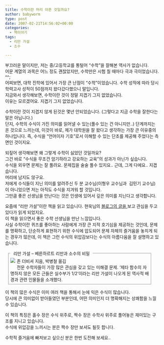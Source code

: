 ```yaml
---
title: 수학이란 머리 아픈 것일까요?
author: babyworm
type: post
date: 2007-02-21T14:56:02+00:00
categories:
  - 책이야기
tags:
  - 리만 가설
  - 소수

---
```

부끄러운 말이지만, 저는 중/고등학교를 통털어 &#8220;수학&#8221;을 잘해본 역사가 없습니다.  
어문 계열의 과목은 어느 정도 괜찮았지만, 수학만은 시험 칠 때마다 극과 극이었습니다. ^^;  
어찌보면, 대학 진학에 있어서 가장 큰 난점이 &#8220;수학&#8221;이었습니다. 수학 성적에 따라 당시 학력고사 성적이 50점까지 왔다갔다했으니 말입니다.  
지금와서 생각해보면, 수학이란 것이 정말 지겹기 그지 없었습니다.  
이유는 모르겠어요. 지겹기 그지 없었습니다. 

수학이란 것이 지겹지 않게 된것은 몇년 안되었습니다. (그렇다고 지금 수학을 잘한다는 말은 아닙니다.)  
단지, 수학의 수식이 가진 의미를 읽어낼 수 있는(풀수 있는 건 아니지만..) 단계까지는 온 것으로 느끼는데, 이것이 바로, 제가 대학원을 잘 왔다고 생각하는 가장 큰 이유중의 하나입니다. 즉, 수식을 &#8220;언어이자 기호&#8221;로서 이해할 수 있는 단초를 제공해 주었다는 측면인 것이지요. 

되짚어 생각해보면 왜 그렇게 수학이 싫었던 것일까요?  
그건 바로 &#8220;수식을 무조건 암기하라고 강요하는 교육&#8221;의 성과가 아닌가 싶습니다.  
수식을 외우면 문제는 잘 풀려요. 문제집을 술술 풀수 있지요.. 근데, 그게 다에요.. 지겹습니다.  
머리에 남지도 않구요.  
저에게 수식들이 지닌 의미를 알려주신 두 분 교수님(이형우 교수님과 &nbsp;김민기 교수님)이 아니었으면 저는 아직도 수식을 지겨워 할 것입니다.  
그만큼 좋은 선생님을 만난다는 것은 인생에 있어서 깊은 의미를 지닌다고 생각합니다. 

요즘에 &#8220;리만 가설&#8221;이란 책을 읽고 있습니다. 현욱님의 <A href="http://hyunwuk.tistory.com/79" target=_blank>블로그의 글을 </A>보고 관심을 두고 있다가 읽게 되었지요.  
이 책을 읽으면서 좋은 수학 선생님을 만난 느낌입니다.  
사실 수학이란 퀴즈를 좋아하는 사람에게 가장 큰 지적 호기심을 제공하는 것인데, 문제를 명확하고, 단순하게 표현하기 위한 수식에 압도되어 문제 자체의 즐거움을 놓치게 되는 경우가 많은데, 이 책은 그런 수식의 위압감보다는 수식의 아름다움을 잘 설명하고 있습니다.  


  


<FIELDSET style="PADDING-RIGHT: 5px; PADDING-LEFT: 5px; PADDING-BOTTOM: 5px; MARGIN: 10px; WIDTH: 90%; PADDING-TOP: 5px">
  <LEGEND>&nbsp; 리만 가설 &#8211; 베른하르트 리만과 소수의 비밀 &nbsp;</LEGEND><A href="http://www.aladdin.co.kr/shop/wproduct.aspx?ISBN=8988907884&copyPaper=1&ttbkey=ttbbabyworm2309001" target=_blank><IMG style="MARGIN: 0px 5px 5px 0px" src="https://i0.wp.com/image.aladdin.co.kr/coveretc/book/coversum/8988907884_1.jpg?w=85" align=left border=0 data-recalc-dims="1"></A>존 더비셔 지음, 박병철 옮김<br />전문 수학자들이 가장 많은 관심을 갖고 있는 미해결 문제. ‘제타 함수의 자명하지 않은 모든 근들은 실수부가 1/2’이라는 리만 가설이 나오게 된 역사적 배경과 관련 인물들을 소개했다.
</FIELDSET>

  


이 책의 많은 수식은 이미 여러 책을 통해서 눈에 익은 수식이 많습니다.  
당시에 큰 의미없이 받아들였던 부분인데, 어떤 의미인지 더 명확해지는 상쾌함을 느낄 수 있습니다. 

이 책의 특징은 홀수 장은 수식 위주로, 짝수 장은 수학사 위주로 풀어놓은 재미있는 구조를 지니고 있습니다.  
수식에 위압감을 느끼시는 분은 짝수 장만 보셔도 될듯 합니다.

수학적 즐거움에 빠져보고 싶으신 분은 한번 도전해 보세요..